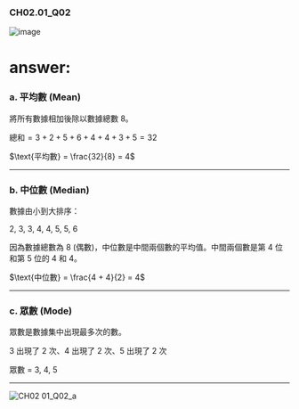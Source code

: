 ### CH02.01_Q02

![image](https://github.com/user-attachments/assets/2d819824-24d6-45b1-a587-80db1508aa46)

# answer:

### a. 平均數 (Mean)
將所有數據相加後除以數據總數 8。

$\text{總和} = 3 + 2 + 5 + 6 + 4 + 4 + 3 + 5 = 32$

$\text{平均數} = \frac{32}{8} = 4$

---

### b. 中位數 (Median)
數據由小到大排序：

2, 3, 3, 4, 4, 5, 5, 6

因為數據總數為 8 (偶數)，中位數是中間兩個數的平均值。中間兩個數是第 4 位和第 5 位的 4 和 4。

$\text{中位數} = \frac{4 + 4}{2} = 4$

---

### c. 眾數 (Mode)
眾數是數據集中出現最多次的數。

3 出現了 2 次、4 出現了 2 次、5 出現了 2 次

眾數 = 3, 4, 5

---

![CH02 01_Q02_a](https://github.com/user-attachments/assets/e81e02af-cc92-46b6-9f46-69f319615988)
